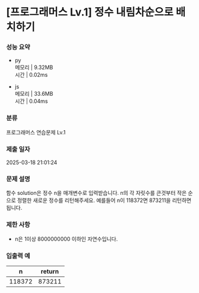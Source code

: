 # [프로그래머스 Lv.1] 정수 내림차순으로 배치하기

### 성능 요약

- py  
  메모리 | 9.32MB  
  시간 | 0.02ms

- js  
  메모리 | 33.6MB  
  시간 | 0.04ms

### 분류

프로그래머스 연습문제 Lv.1

### 제출 일자

2025-03-18 21:01:24

### 문제 설명

함수 solution은 정수 n을 매개변수로 입력받습니다. n의 각 자릿수를 큰것부터 작은 순으로 정렬한 새로운 정수를 리턴해주세요. 예를들어 n이 118372면 873211을 리턴하면 됩니다.

### 제한 사항

- n은 1이상 8000000000 이하인 자연수입니다.

### 입출력 예

| n      | return |
| ------ | ------ |
| 118372 | 873211 |
